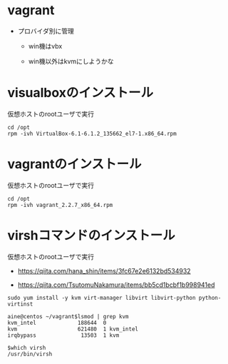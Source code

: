 # vagrant

- プロバイダ別に管理

  - win機はvbx

  - win機以外はkvmにしようかな

# visualboxのインストール

仮想ホストのrootユーザで実行

```
cd /opt
rpm -ivh VirtualBox-6.1-6.1.2_135662_el7-1.x86_64.rpm
```

# vagrantのインストール

仮想ホストのrootユーザで実行

```
cd /opt
rpm -ivh vagrant_2.2.7_x86_64.rpm
```

# virshコマンドのインストール

仮想ホストのrootユーザで実行

- https://qiita.com/hana_shin/items/3fc67e2e6132bd534932

- https://qiita.com/TsutomuNakamura/items/bb5cd1bcbf1b998941ed

```
sudo yum install -y kvm virt-manager libvirt libvirt-python python-virtinst
```

```
aine@centos ~/vagrant$lsmod | grep kvm
kvm_intel             188644  0 
kvm                   621480  1 kvm_intel
irqbypass              13503  1 kvm
```

```
$which virsh
/usr/bin/virsh
```


